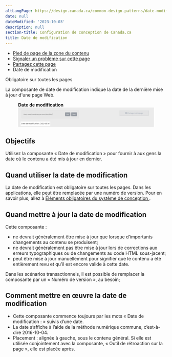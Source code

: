 ```yaml
---
altLangPage: https://design.canada.ca/common-design-patterns/date-modified.html
date: null
dateModified: '2023-10-03'
description: null
section-title: Configuration de conception de Canada.ca
title: Date de modification
---
```





<div class="gc-stp-stp">
 <div class="row">
  <ul class="toc lst-spcd col-md-12">
   <li class="col-md-4 col-sm-6">
    <a class="list-group-item" href="pied-page-contenu.html">
     Pied de page de la zone du contenu
    </a>
   </li>
   <li class="col-md-4 col-sm-6">
    <a class="list-group-item" href="signaler-probleme.html">
     Signaler un
					problème sur cette page
    </a>
   </li>
   <li class="col-md-4 col-sm-6">
    <a class="list-group-item" href="partagez-page.html">
     Partagez cette page
    </a>
   </li>
   <li class="col-md-4 col-sm-6">
    <a class="list-group-item active">
     Date de
					modification
    </a>
   </li>
  </ul>
 </div>
</div>

<section>
 <p>
  <span class="label label-danger">
   Obligatoire sur toutes les pages
  </span>
 </p>
 <p>
  La composante de date de modification indique la date de la dernière mise à jour d'une page Web.
 </p>
 <figure>
  <figcaption>
   <b>
    Date de modification
   </b>
  </figcaption>
  <img alt="Date de modification : 2022-05-26 apparaît en surbrillance sous la zone de contenu principale." src="../images/datemod-fr.png"/>
 </figure>
</section>

<section>
 <h2>
  Objectifs
 </h2>
 <p>
  Utilisez la composante « Date de modification » pour fournir à aux gens la date où le contenu a été
				mis à jour en dernier.
 </p>
</section>

<section>
 <h2>
  Quand utiliser la date de modification
 </h2>
 <p>
  La date de modification est obligatoire sur toutes les pages. Dans les applications, elle peut être remplacée
				par une numéro de version. Pour en savoir plus, allez à
  <a href="{{ site.url }}/architecture/elements-obligatoires.html#entete-piedpage">
   Éléments
					obligatoires du système de conception
  </a>
  .
 </p>
</section>

<section>
 <h2>
  Quand mettre à jour la date de modification
 </h2>
 <p>
  Cette composante :
 </p>
 <ul>
  <li>
   ne devrait généralement être mise à jour que lorsque d’importants changements au contenu se produisent;
  </li>
  <li>
   ne devrait généralement pas être mise à jour lors de corrections aux erreurs typographiques ou de
					changements au code HTML sous-jacent;
  </li>
  <li>
   peut être mise à jour manuellement pour signifier que le contenu a été entièrement revu et qu’il est encore
					valide à cette date.
  </li>
 </ul>
 <p>
  Dans les scénarios transactionnels, il est possible de remplacer la composante par un « Numéro de
				version », au besoin;
 </p>
</section>

<section>
 <h2>
  Comment mettre en œuvre la date de modification
 </h2>
 <ul>
  <li>
   Cette composante commence toujours par les mots « Date de modification : » suivis d’une date.
  </li>
  <li>
   La date s’affiche à l’aide de la méthode numérique commune, c’est-à-dire 2016-10-04.
  </li>
  <li>
   Placement&nbsp;: alignée à gauche, sous le contenu général. Si elle est utilisée conjointement avec la composante, « Outil de rétroaction sur la page », elle est placée après.
  </li>
 </ul>
</section>






